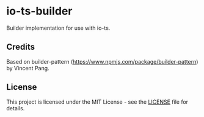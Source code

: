# io-ts-builder
Builder implementation for use with io-ts.

## Credits

Based on builder-pattern (https://www.npmjs.com/package/builder-pattern) by Vincent Pang.

## License

This project is licensed under the MIT License - see the [LICENSE](LICENSE) file for details.